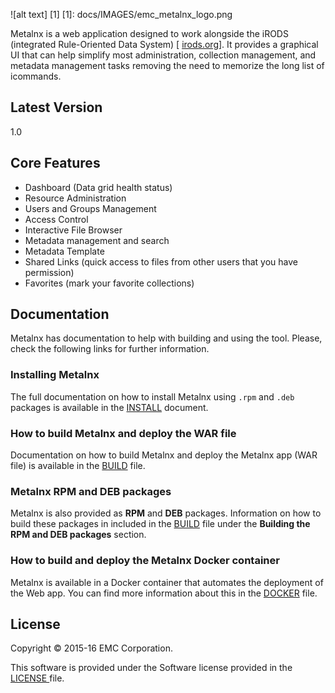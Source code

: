 ![alt text] [1]
[1]: docs/IMAGES/emc_metalnx_logo.png 

Metalnx is a web application designed to work alongside the iRODS (integrated Rule-Oriented Data System) [ [irods.org](http://www.irods.org)]. It provides a graphical UI that can help simplify most administration, collection management, and metadata management tasks removing the need to memorize the long list of icommands.

## Latest Version
1.0

## Core Features

- Dashboard (Data grid health status)
- Resource Administration
- Users and Groups Management
- Access Control
- Interactive File Browser
- Metadata management and search
- Metadata Template
- Shared Links (quick access to files from other users that you have permission)
- Favorites (mark your favorite collections)

## Documentation

Metalnx has documentation to help with building and using the tool. Please, check the following links for further information.

### Installing Metalnx


The full documentation on how to install Metalnx using `.rpm` and `.deb` packages is available in the [INSTALL](docs/INSTALL.md) document.

### How to build Metalnx and deploy the WAR file

Documentation on how to build Metalnx and deploy the Metalnx app (WAR file) is available in the [BUILD](docs/BUILD.md) file. 

### Metalnx RPM and DEB packages

Metalnx is also provided as **RPM** and **DEB** packages. Information on how to build these packages in included in the [BUILD](docs/BUILD.md) file under the **Building the RPM and DEB packages** section.

### How to build and deploy the Metalnx Docker container

Metalnx is available in a Docker container that automates the deployment of the Web app. You can find more information about this in the [DOCKER](docs/OCKER.md) file.

## License

Copyright © 2015-16 EMC Corporation.

This software is provided under the Software license provided in the <a href="LICENSE"> LICENSE </a> file.
